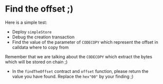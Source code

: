 # Find the offset ;)

Here is a simple test:

 - Deploy `simpleStore`
 - Debug the creation transaction
 - Find the value of the parameter of `CODECOPY` which represent the offset in calldata where to copy from

 Remember that we are talking about the `CODECOPY` which extract the bytes which will be stored on chain ;)

 - In the `findTheOffset` contract and `offset` function, please return the value you have found. Replace the `hex"00"` by your finding ;)
 